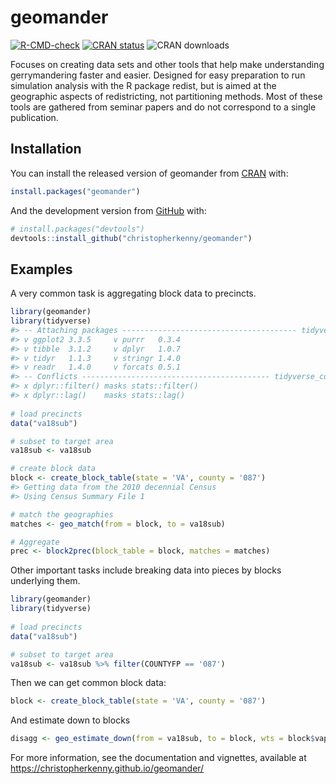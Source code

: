 
<!-- README.md is generated from README.Rmd. Please edit that file -->

# geomander

<!-- badges: start -->

[![R-CMD-check](https://github.com/christopherkenny/geomander/workflows/R-CMD-check/badge.svg)](https://github.com/christopherkenny/geomander/actions)
[![CRAN
status](https://www.r-pkg.org/badges/version/geomander)](https://CRAN.R-project.org/package=geomander)
![CRAN
downloads](http://cranlogs.r-pkg.org/badges/grand-total/geomander)
<!-- badges: end -->

Focuses on creating data sets and other tools that help make
understanding gerrymandering faster and easier. Designed for easy
preparation to run simulation analysis with the R package redist, but is
aimed at the geographic aspects of redistricting, not partitioning
methods. Most of these tools are gathered from seminar papers and do not
correspond to a single publication.

## Installation

You can install the released version of geomander from
[CRAN](https://CRAN.R-project.org) with:

``` r
install.packages("geomander")
```

And the development version from [GitHub](https://github.com/) with:

``` r
# install.packages("devtools")
devtools::install_github("christopherkenny/geomander")
```

## Examples

A very common task is aggregating block data to precincts.

``` r
library(geomander)
library(tidyverse)
#> -- Attaching packages --------------------------------------- tidyverse 1.3.1 --
#> v ggplot2 3.3.5     v purrr   0.3.4
#> v tibble  3.1.2     v dplyr   1.0.7
#> v tidyr   1.1.3     v stringr 1.4.0
#> v readr   1.4.0     v forcats 0.5.1
#> -- Conflicts ------------------------------------------ tidyverse_conflicts() --
#> x dplyr::filter() masks stats::filter()
#> x dplyr::lag()    masks stats::lag()
 
# load precincts
data("va18sub")

# subset to target area
va18sub <- va18sub

# create block data
block <- create_block_table(state = 'VA', county = '087')  
#> Getting data from the 2010 decennial Census
#> Using Census Summary File 1

# match the geographies
matches <- geo_match(from = block, to = va18sub)

# Aggregate
prec <- block2prec(block_table = block, matches = matches)
```

Other important tasks include breaking data into pieces by blocks
underlying them.

``` r
library(geomander)
library(tidyverse)
 
# load precincts
data("va18sub")

# subset to target area
va18sub <- va18sub %>% filter(COUNTYFP == '087')
```

Then we can get common block data:

``` r
block <- create_block_table(state = 'VA', county = '087')  
```

And estimate down to blocks

``` r
disagg <- geo_estimate_down(from = va18sub, to = block, wts = block$vap, value = va18sub$G18USSRSTE)
```

For more information, see the documentation and vignettes, available at
<https://christopherkenny.github.io/geomander/>
